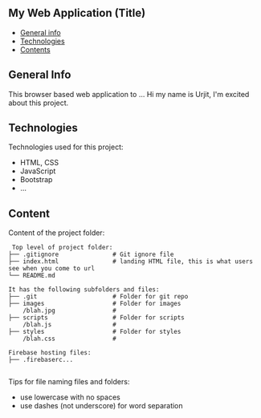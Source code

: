 ## My Web Application (Title)

* [General info](#general-info)
* [Technologies](#technologies)
* [Contents](#content)

## General Info
This browser based web application to ...
Hi my name is Urjit, I'm excited about this project.
	
## Technologies
Technologies used for this project:
* HTML, CSS
* JavaScript
* Bootstrap 
* ...
	
## Content
Content of the project folder:

```
 Top level of project folder: 
├── .gitignore               # Git ignore file
├── index.html               # landing HTML file, this is what users see when you come to url
└── README.md

It has the following subfolders and files:
├── .git                     # Folder for git repo
├── images                   # Folder for images
    /blah.jpg                # 
├── scripts                  # Folder for scripts
    /blah.js                 # 
├── styles                   # Folder for styles
    /blah.css                # 

Firebase hosting files: 
├── .firebaserc...


```

Tips for file naming files and folders:
* use lowercase with no spaces
* use dashes (not underscore) for word separation

